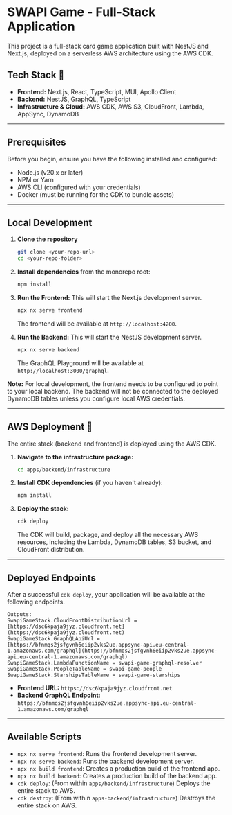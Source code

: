 # SWAPI Game - Full-Stack Application

This project is a full-stack card game application built with NestJS and Next.js, deployed on a serverless AWS architecture using the AWS CDK.

## Tech Stack 🚀

* **Frontend:** Next.js, React, TypeScript, MUI, Apollo Client
* **Backend:** NestJS, GraphQL, TypeScript
* **Infrastructure & Cloud:** AWS CDK, AWS S3, CloudFront, Lambda, AppSync, DynamoDB

---

## Prerequisites

Before you begin, ensure you have the following installed and configured:
* Node.js (v20.x or later)
* NPM or Yarn
* AWS CLI (configured with your credentials)
* Docker (must be running for the CDK to bundle assets)

---

## Local Development

1.  **Clone the repository**
    ```sh
    git clone <your-repo-url>
    cd <your-repo-folder>
    ```

2.  **Install dependencies** from the monorepo root:
    ```sh
    npm install
    ```

3.  **Run the Frontend:** This will start the Next.js development server.
    ```sh
    npx nx serve frontend
    ```
    The frontend will be available at `http://localhost:4200`.

4.  **Run the Backend:** This will start the NestJS development server.
    ```sh
    npx nx serve backend
    ```
    The GraphQL Playground will be available at `http://localhost:3000/graphql`.

**Note:** For local development, the frontend needs to be configured to point to your local backend. The backend will not be connected to the deployed DynamoDB tables unless you configure local AWS credentials.

---

## AWS Deployment 🚀

The entire stack (backend and frontend) is deployed using the AWS CDK.

1.  **Navigate to the infrastructure package:**
    ```sh
    cd apps/backend/infrastructure
    ```

2.  **Install CDK dependencies** (if you haven't already):
    ```sh
    npm install
    ```

3.  **Deploy the stack:**
    ```sh
    cdk deploy
    ```
    The CDK will build, package, and deploy all the necessary AWS resources, including the Lambda, DynamoDB tables, S3 bucket, and CloudFront distribution.

---

## Deployed Endpoints

After a successful `cdk deploy`, your application will be available at the following endpoints.

```
Outputs:
SwapiGameStack.CloudFrontDistributionUrl = [https://dsc6kpaja9jyz.cloudfront.net](https://dsc6kpaja9jyz.cloudfront.net)
SwapiGameStack.GraphQLApiUrl = [https://bfnmqs2jsfgvnh6eiip2vks2ue.appsync-api.eu-central-1.amazonaws.com/graphql](https://bfnmqs2jsfgvnh6eiip2vks2ue.appsync-api.eu-central-1.amazonaws.com/graphql)
SwapiGameStack.LambdaFunctionName = swapi-game-graphql-resolver
SwapiGameStack.PeopleTableName = swapi-game-people
SwapiGameStack.StarshipsTableName = swapi-game-starships
```

* **Frontend URL:** `https://dsc6kpaja9jyz.cloudfront.net`
* **Backend GraphQL Endpoint:** `https://bfnmqs2jsfgvnh6eiip2vks2ue.appsync-api.eu-central-1.amazonaws.com/graphql`

---

## Available Scripts

* `npx nx serve frontend`: Runs the frontend development server.
* `npx nx serve backend`: Runs the backend development server.
* `npx nx build frontend`: Creates a production build of the frontend app.
* `npx nx build backend`: Creates a production build of the backend app.
* `cdk deploy`: (From within `apps/backend/infrastructure`) Deploys the entire stack to AWS.
* `cdk destroy`: (From within `apps-backend/infrastructure`) Destroys the entire stack on AWS.